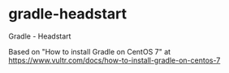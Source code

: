 # gradle-headstart
Gradle - Headstart

Based on "How to install Gradle on CentOS 7" at https://www.vultr.com/docs/how-to-install-gradle-on-centos-7
